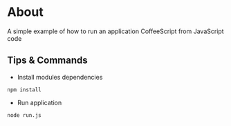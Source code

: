 # About

A simple example of how to run an application CoffeeScript from JavaScript code

## Tips & Commands

* Install modules dependencies

```
npm install
```

* Run application

```
node run.js
```
